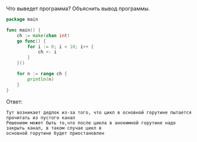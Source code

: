 Что выведет программа? Объяснить вывод программы.

```go
package main

func main() {
	ch := make(chan int)
	go func() {
		for i := 0; i < 10; i++ {
			ch <- i
		}
	}()

	for n := range ch {
		println(n)
	}
}
```

Ответ:
```
Тут возникает дедлок из-за того, что цикл в основной горутине пытается прочитать из пустого канал
Решением может быть то,что после цикла в анонимной горутине надо закрыть канал, в таком случае цикл в
основной горутине будет приостановлен

```
